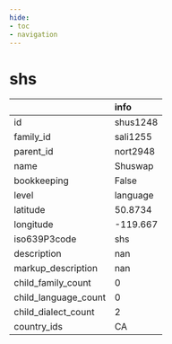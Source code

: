 ```yaml
---
hide:
- toc
- navigation
---
```

# shs
|                      | info     |
|:---------------------|:---------|
| id                   | shus1248 |
| family_id            | sali1255 |
| parent_id            | nort2948 |
| name                 | Shuswap  |
| bookkeeping          | False    |
| level                | language |
| latitude             | 50.8734  |
| longitude            | -119.667 |
| iso639P3code         | shs      |
| description          | nan      |
| markup_description   | nan      |
| child_family_count   | 0        |
| child_language_count | 0        |
| child_dialect_count  | 2        |
| country_ids          | CA       |